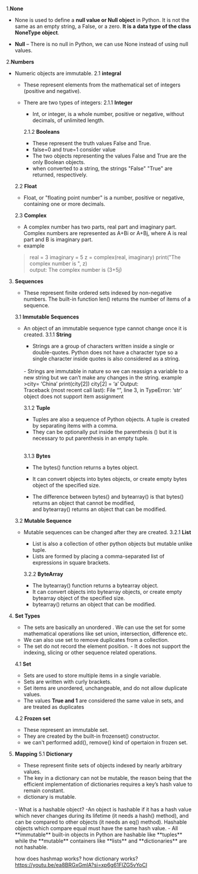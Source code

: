 1.**None**  
  -  None is used to define a **null value or Null object** in Python. It is not the same as an empty string, a False, or a zero. **It is a data type of the class NoneType object**.    

 - **Null** – There is no null in Python, we can use None instead of using null values.

2.**Numbers** 
   - Numeric objects are immutable.
2.1 **integral**
     - These represent elements from the mathematical set of integers (positive and negative).
     - There are two types of integers:
     2.1.1 **Integer**
        - Int, or integer, is a whole number, positive or negative, without decimals, of unlimited length.

        2.1.2 **Booleans**
         - These represent the truth values False and True.
         - false=0 and true=1 consider value
         - The two objects representing the values False and    True are the only Boolean objects.
        - when converted to a string, the strings "False" 
        "True" are returned, respectively.
        
     2.2 **Float**
      - Float, or "floating point number" is a number, positive or negative, containing one or more decimals. 

     2.3 **Complex**
       - A complex number has two parts, real part and imaginary part. Complex numbers are represented as A+Bi or A+Bj, where A is real part and B is imaginary part.
       - example  
        >real = 3
         imaginary = 5
         z = complex(real, imaginary)
         print("The complex number is ", z)
         <br>
         output:
         The complex number is  (3+5j)
         
3. **Sequences**
    - These represent finite ordered sets indexed by  non-negative numbers.
     The built-in function len() returns the number of items of a sequence.

    3.1 **Immutable Sequences**
      - An object of an immutable sequence type cannot change once it is created.
      3.1.1 **String**
        - Strings are a group of characters written inside a single or double-quotes. Python does not have a character type so a single character inside quotes is also considered as a string.
        <br>
        - Strings are immutable in nature so we can reassign a variable to a new string but we can’t make any changes in the string.
        example
        >city= ‘China’
         print(city[2])
         city[2] = ‘a’
         Output:
         <br>
         Traceback (most recent call last):
         File “<stdin>”, line 3, in <module>
         TypeError: ‘str’ object does not support item assignment
    
        3.1.2 **Tuple**
          - Tuples are also a sequence of Python objects. A tuple is created by separating items with a comma.  
          - They can be optionally put inside the parenthesis () but it is necessary to put parenthesis in an empty tuple.
          <br>
          
        3.1.3 **Bytes**
          - The bytes() function returns a bytes object.

          - It can convert objects into bytes objects, or create empty bytes object of the specified size.

          - The difference between bytes() and bytearray() is that bytes() returns an object that cannot be modified,  
          and bytearray() returns an object that can be modified.
     
    3.2 **Mutable Sequence**
      - Mutable sequences can be changed after they are created.
      3.2.1 **List**
        - List is also a collection of other python objects but mutable unlike tuple.
        -  Lists are formed by placing a comma-separated list of expressions in square brackets.
      
        3.2.2 **ByteArray**
         - The bytearray() function returns a bytearray object.
         - It can convert objects into bytearray objects, or create empty bytearray object of the specified size.
         - bytearray() returns an object that can be modified.
4. **Set Types** 
    - The sets are basically an unordered . We can use the set for some mathematical operations like set union, intersection, difference etc. 
    - We can also use set to remove duplicates from a collection.
    - The set do not record the element position. - It does not support the indexing, slicing or other sequence related operations.
    
    4.1 **Set**
     - Sets are used to store multiple items in a single variable.
     - Sets are written with curly brackets.
     - Set items are unordered, unchangeable, and do not allow duplicate values.
     - The values **True and 1** are considered the same value in sets, and are treated as duplicates

    4.2 **Frozen set**
     - These represent an immutable set.
     - They are created by the built-in frozenset() constructor.
     - we can't performed add(), remove() kind of opertaion in frozen set.

5. **Mapping**
 5.1 **Dictionary**
    - These represent finite sets of objects indexed by nearly arbitrary values.
    - The key in a dictionary can not be mutable, the reason being that the efficient implementation of dictionaries requires a key’s hash value to remain constant.
    - dictionary is mutable.
    <br>
    - What is a hashable object?
     -An object is hashable if it has a hash value which never changes during its lifetime (it needs a hash() method), and can be compared to other objects (it needs an eq() method). Hashable objects which compare equal must have the same hash value.
     -  All **immutable** built-in objects in Python are hashable like **tuples** while the **mutable** containers like **lists** and **dictionaries** are not hashable. 
     <br>
     
     how does hashmap works?
     how dictionary works?
      https://youtu.be/ea8BRGxGmlA?si=xp6g61FlZG5vYoCl




